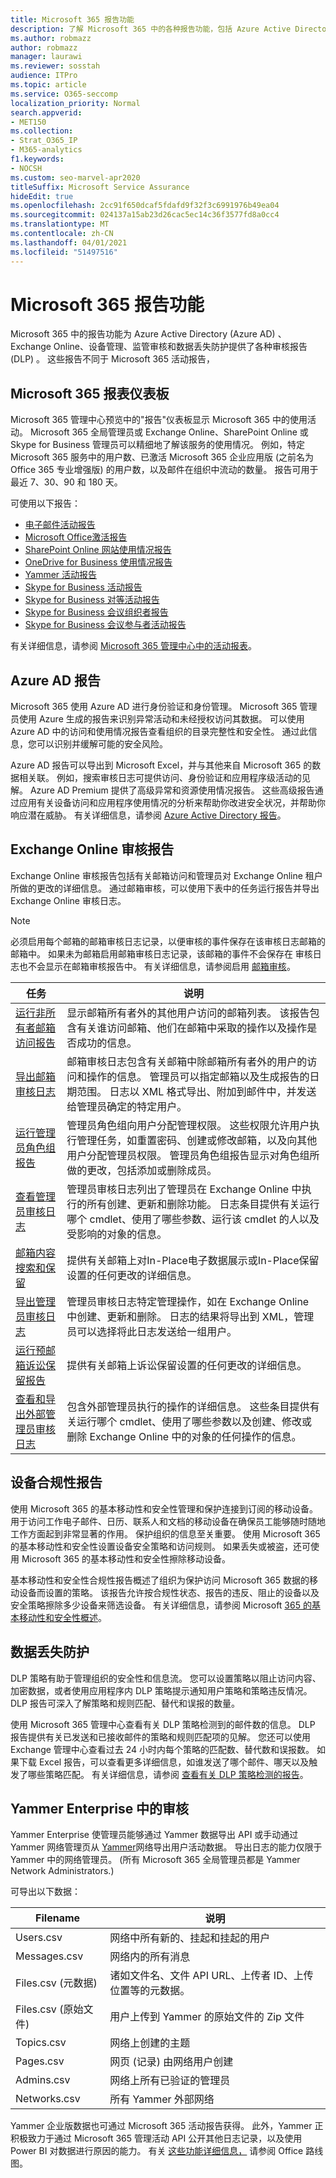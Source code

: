 ```yaml
---
title: Microsoft 365 报告功能
description: 了解 Microsoft 365 中的各种报告功能，包括 Azure Active Directory 和 Exchange Online。
ms.author: robmazz
author: robmazz
manager: laurawi
ms.reviewer: sosstah
audience: ITPro
ms.topic: article
ms.service: O365-seccomp
localization_priority: Normal
search.appverid:
- MET150
ms.collection:
- Strat_O365_IP
- M365-analytics
f1.keywords:
- NOCSH
ms.custom: seo-marvel-apr2020
titleSuffix: Microsoft Service Assurance
hideEdit: true
ms.openlocfilehash: 2cc91f650dcaf5fdafd9f32f3c6991976b49ea04
ms.sourcegitcommit: 024137a15ab23d26cac5ec14c36f3577fd8a0cc4
ms.translationtype: MT
ms.contentlocale: zh-CN
ms.lasthandoff: 04/01/2021
ms.locfileid: "51497516"
---
```

# <a name="microsoft-365-reporting-features"></a>Microsoft 365 报告功能

Microsoft 365 中的报告功能为 Azure Active Directory (Azure AD) 、Exchange Online、设备管理、监管审核和数据丢失防护提供了各种审核报告 (DLP) 。 这些报告不同于 Microsoft 365 活动报告，

## <a name="microsoft-365-reports-dashboard"></a>Microsoft 365 报表仪表板

Microsoft 365 管理中心预览中的"报告"仪表板显示 Microsoft 365 中的使用活动。 Microsoft 365 全局管理员或 Exchange Online、SharePoint Online 或 Skype for Business 管理员可以精细地了解该服务的使用情况。 例如，特定 Microsoft 365 服务中的用户数、已激活 Microsoft 365 企业应用版 (之前名为 Office 365 专业增强版) 的用户数，以及邮件在组织中流动的数量。 报告可用于最近 7、30、90 和 180 天。

可使用以下报告：

- [电子邮件活动报告](https://support.office.com/article/Office-365-Reports-in-the-admin-center-preview--Email-activity-1cbe2c00-ca65-4fb9-9663-1bbfa58ebe44)
- [Microsoft Office激活报告](https://support.office.com/article/Office-365-Reports-in-the-admin-center-preview--Microsoft-Office-activations-87c24ae2-82e0-4d1e-be01-c3bcc3f18c60)
- [SharePoint Online 网站使用情况报告](https://support.office.com/article/Office-365-Reports-in-the-admin-center-preview--SharePoint-site-usage-4ecfb843-e5d5-464d-8bf6-7ed512a9b213)
- [OneDrive for Business 使用情况报告](https://support.office.com/article/Office-365-Reports-in-the-Admin-Center-Preview--OneDrive-for-Business-usage-0de3b312-c4e8-4e4b-a02d-32b2f726a680)
- [Yammer 活动报告](https://support.office.com/article/View-the-Yammer-Activity-report-in-the-Office-365-admin-center-preview-c7c9f938-5b8e-4d52-b1a2-c7c32cb2312a)
- [Skype for Business 活动报告](/SkypeForBusiness/skype-for-business-online-reporting/activity-report)
- [Skype for Business 对等活动报告](/SkypeForBusiness/skype-for-business-online-reporting/peer-to-peer-activity-report)
- [Skype for Business 会议组织者报告](/SkypeForBusiness/skype-for-business-online-reporting/conference-organizer-activity-report)
- [Skype for Business 会议参与者活动报告](/SkypeForBusiness/skype-for-business-online-reporting/conference-participant-activity-report)

有关详细信息，请参阅 [Microsoft 365 管理中心中的活动报表](https://support.office.com/article/activity-reports-in-the-office-365-admin-center-0d6dfb17-8582-4172-a9a9-aed798150263)。

## <a name="azure-ad-reports"></a>Azure AD 报告

Microsoft 365 使用 Azure AD 进行身份验证和身份管理。 Microsoft 365 管理员使用 Azure 生成的报告来识别异常活动和未经授权访问其数据。 可以使用 Azure AD 中的访问和使用情况报告查看组织的目录完整性和安全性。 通过此信息，您可以识别并缓解可能的安全风险。

Azure AD 报告可以导出到 Microsoft Excel，并与其他来自 Microsoft 365 的数据相关联。 例如，搜索审核日志可提供访问、身份验证和应用程序级活动的见解。 Azure AD Premium 提供了高级异常和资源使用情况报告。 这些高级报告通过应用有关设备访问和应用程序使用情况的分析来帮助你改进安全状况，并帮助你响应潜在威胁。 有关详细信息，请参阅 [Azure Active Directory 报告](/azure/active-directory/reports-monitoring/overview-reports/)。

## <a name="exchange-online-audit-reports"></a>Exchange Online 审核报告

Exchange Online 审核报告包括有关邮箱访问和管理员对 Exchange Online 租户所做的更改的详细信息。 通过邮箱审核，可以使用下表中的任务运行报告并导出 Exchange Online 审核日志。

> [!NOTE]
> 必须启用每个邮箱的邮箱审核日志记录，以便审核的事件保存在该审核日志邮箱的邮箱中。 如果未为邮箱启用邮箱审核日志记录，该邮箱的事件不会保存在 审核日志也不会显示在邮箱审核报告中。 有关详细信息，请参阅启用 [邮箱审核](https://support.office.com/article/Enable-mailbox-auditing-in-Office-365-aaca8987-5b62-458b-9882-c28476a66918)。

| 任务 | 说明 |
|----------------------------------------------|----------------------------------------------------------------------------------------------------------------------------------------------------------------------------------------------------------------------------------------------------------------------------------------------------------------------------------------------------------|
| [运行非所有者邮箱访问报告](/exchange/security-and-compliance/exchange-auditing-reports/non-owner-mailbox-access-report) | 显示邮箱所有者外的其他用户访问的邮箱列表。 该报告包含有关谁访问邮箱、他们在邮箱中采取的操作以及操作是否成功的信息。 |
| [导出邮箱审核日志](/exchange/security-and-compliance/exchange-auditing-reports/export-mailbox-audit-logs) | 邮箱审核日志包含有关邮箱中除邮箱所有者外的用户的访问和操作的信息。 管理员可以指定邮箱以及生成报告的日期范围。 日志以 XML 格式导出、附加到邮件中，并发送给管理员确定的特定用户。 |
| [运行管理员角色组报告](/Office365/SecurityCompliance/eop/run-an-administrator-role-group-report-in-eop-eop) | 管理员角色组向用户分配管理权限。 这些权限允许用户执行管理任务，如重置密码、创建或修改邮箱，以及向其他用户分配管理员权限。 管理员角色组报告显示对角色组所做的更改，包括添加或删除成员。 |
| [查看管理员审核日志](/exchange/security-and-compliance/exchange-auditing-reports/view-administrator-audit-log) | 管理员审核日志列出了管理员在 Exchange Online 中执行的所有创建、更新和删除功能。 日志条目提供有关运行哪个 cmdlet、使用了哪些参数、运行该 cmdlet 的人以及受影响的对象的信息。 |
| [邮箱内容搜索和保留](/exchange/security-and-compliance/in-place-ediscovery/in-place-ediscovery) | 提供有关邮箱上对In-Place电子数据展示或In-Place保留设置的任何更改的详细信息。 |
| [导出管理员审核日志](/exchange/security-and-compliance/exchange-auditing-reports/search-role-group-changes) | 管理员审核日志特定管理操作，如在 Exchange Online 中创建、更新和删除。 日志的结果将导出到 XML，管理员可以选择将此日志发送给一组用户。 |
| [运行预邮箱诉讼保留报告](/exchange/security-and-compliance/exchange-auditing-reports/per-mailbox-litigation-hold-report) | 提供有关邮箱上诉讼保留设置的任何更改的详细信息。 |
| [查看和导出外部管理员审核日志](/exchange/security-and-compliance/exchange-auditing-reports/view-external-admin-audit-log) | 包含外部管理员执行的操作的详细信息。 这些条目提供有关运行哪个 cmdlet、使用了哪些参数以及创建、修改或删除 Exchange Online 中的对象的任何操作的信息。 |

## <a name="device-compliance-reports"></a>设备合规性报告

使用 Microsoft 365 的基本移动性和安全性管理和保护连接到订阅的移动设备。 用于访问工作电子邮件、日历、联系人和文档的移动设备在确保员工能够随时随地工作方面起到非常显著的作用。 保护组织的信息至关重要。 使用 Microsoft 365 的基本移动性和安全性设置设备安全策略和访问规则。 如果丢失或被盗，还可使用 Microsoft 365 的基本移动性和安全性擦除移动设备。

基本移动性和安全性合规性报告概述了组织为保护访问 Microsoft 365 数据的移动设备而设置的策略。 该报告允许按合规性状态、报告的违反、阻止的设备以及安全策略擦除多少设备来筛选设备。 有关详细信息，请参阅 Microsoft [365 的基本移动性和安全性概述](https://support.microsoft.com/office/overview-of-basic-mobility-and-security-for-microsoft-365-faa7d8e5-645d-4d59-839c-c8d4c1869e4a)。

## <a name="data-loss-prevention"></a>数据丢失防护

DLP 策略有助于管理组织的安全性和信息流。 您可以设置策略以阻止访问内容、加密数据，或者使用应用程序内 DLP 策略提示通知用户策略和策略违反情况。 DLP 报告可深入了解策略和规则匹配、替代和误报的数量。

使用 Microsoft 365 管理中心查看有关 DLP 策略检测到的邮件数的信息。 DLP 报告提供有关已发送和已接收邮件的策略和规则匹配项的见解。 您还可以使用 Exchange 管理中心查看过去 24 小时内每个策略的匹配数、替代数和误报数。 如果下载 Excel 报告，可以查看更多详细信息，如谁发送了哪个邮件、哪天以及触发了哪些策略匹配。 有关详细信息，请参阅 [查看有关 DLP 策略检测的报告](/previous-versions/exchange-server/exchange-150/jj889415(v=exchg.150))。

## <a name="auditing-in-yammer-enterprise"></a>Yammer Enterprise 中的审核

Yammer Enterprise 使管理员能够通过 Yammer 数据导出 API 或手动通过 Yammer 网络管理页从 [Yammer](https://support.office.com/article/export-data-from-yammer-enterprise-b303d8f3-007d-4ad4-81f8-54fb1ecfb3f2)网络导出用户活动数据。 导出日志的能力仅限于 Yammer 中的网络管理员。  (所有 Microsoft 365 全局管理员都是 Yammer Network Administrators.) 

可导出以下数据：

| Filename | 说明 |
|----------------------------|-------------------------------------------------------------------------|
| Users.csv | 网络中所有新的、挂起和挂起的用户 |
| Messages.csv | 网络内的所有消息 |
| Files.csv (元数据)  | 诸如文件名、文件 API URL、上传者 ID、上传位置等的元数据。 |
| Files.csv (原始文件)  | 用户上传到 Yammer 的原始文件的 Zip 文件 |
| Topics.csv | 网络上创建的主题 |
| Pages.csv | 网页 (记录) 由网络用户创建 |
| Admins.csv | 网络上所有已验证的管理员 |
| Networks.csv | 所有 Yammer 外部网络 |

Yammer 企业版数据也可通过 Microsoft 365 活动报告获得。 此外，Yammer 正积极致力于通过 Microsoft 365 管理活动 API 公开其他日志记录，以及使用 Power BI 对数据进行原因的能力。 有关 [这些功能详细信息，](https://fasttrack.microsoft.com/roadmap?filters=yammer) 请参阅 Office 路线图。
